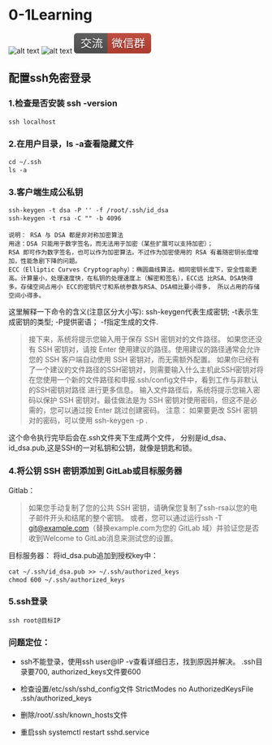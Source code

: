 # 0-1Learning

![alt text](../static/common/svg/luoxiaosheng.svg "公众号")
![alt text](../static/common/svg/luoxiaosheng_learning.svg "学习")
![alt text](../static/common/svg/luoxiaosheng_wechat.svg "微信")


## 配置ssh免密登录

### 1.检查是否安装 ssh -version
	ssh localhost

### 2.在用户目录，ls -a查看隐藏文件 
```
cd ~/.ssh
ls -a
```

### 3.客户端生成公私钥
```
ssh-keygen -t dsa -P '' -f /root/.ssh/id_dsa
ssh-keygen -t rsa -C "" -b 4096

说明： RSA 与 DSA 都是非对称加密算法
用途：DSA 只能用于数字签名，而无法用于加密（某些扩展可以支持加密）；
RSA 即可作为数字签名，也可以作为加密算法。不过作为加密使用的 RSA 有着随密钥长度增加，性能急剧下降的问题。
ECC（Elliptic Curves Cryptography）：椭圆曲线算法。相同密钥长度下，安全性能更高。计算量小，处理速度快，在私钥的处理速度上（解密和签名），ECC远 比RSA、DSA快得多。存储空间占用小 ECC的密钥尺寸和系统参数与RSA、DSA相比要小得多， 所以占用的存储空间小得多。

```
这里解释一下命令的含义(注意区分大小写):
ssh-keygen代表生成密钥; -t表示生成密钥的类型; -P提供密语； -f指定生成的文件.

>接下来，系统将提示您输入用于保存 SSH 密钥对的文件路径。
如果您还没有 SSH 密钥对，请按 Enter 使用建议的路径。使用建议的路径通常会允许您的 SSH 客户端自动使用 SSH 密钥对，而无需额外配置。
如果你已经有了一个建议的文件路径的SSH密钥对，则需要输入什么主机此SSH密钥对将在您使用一个新的文件路径和申报.ssh/config文件中，看到工作与非默认的SSH密钥对路径
进行更多信息。
输入文件路径后，系统将提示您输入密码以保护 SSH 密钥对。最佳做法是为 SSH 密钥对使用密码，但这不是必需的，您可以通过按 Enter 跳过创建密码。
注意：
 如果要更改 SSH 密钥对的密码，可以使用
 ssh-keygen -p <keyname>.

这个命令执行完毕后会在.ssh文件夹下生成两个文件，
分别是id_dsa、id_dsa.pub,这是SSH的一对私钥和公钥，就像是钥匙和锁。

### 4.将公钥 SSH 密钥添加到 GitLab或目标服务器
Gitlab：
>如果您手动复制了您的公共 SSH 密钥，请确保您复制了ssh-rsa以您的电子邮件开头和结尾的整个密钥。
或者，您可以通过运行ssh -T git@example.com（替换example.com为您的 GitLab 域）并验证您是否收到Welcome to GitLab消息来测试您的设置。

目标服务器：
将id_dsa.pub追加到授权key中：
```
cat ~/.ssh/id_dsa.pub >> ~/.ssh/authorized_keys
chmod 600 ~/.ssh/authorized_keys
```

### 5.ssh登录
```
ssh root@目标IP
```

### 问题定位：
- ssh不能登录，使用ssh user@IP -v查看详细日志，找到原因并解决。
.ssh目录要700, authorized_keys文件要600

- 检查设置/etc/ssh/sshd_config文件
StrictModes no
AuthorizedKeysFile .ssh/authorized_keys

- 删除/root/.ssh/known_hosts文件

- 重启ssh
systemctl restart sshd.service

